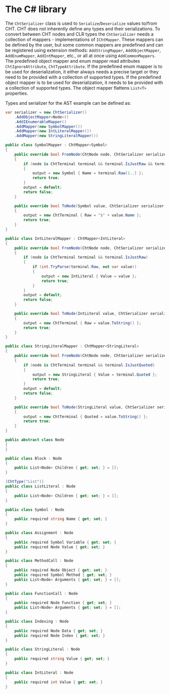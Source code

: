 # The C# library

The `ChtSerializer` class is used to `Serialize`/`Deserialize` values to/from CHT. CHT does not inherently define any types and their serializations. To convert between CHT nodes and CLR types the `ChtSerializer` needs a collection of mappers - implementations of `IChtMapper`. These mappers can be defined by the user, but some common mappers are predefined and can be registered using extension methods: `AddStringMapper`, `AddObjectMapper`, `AddEnumMapper`, `AddIntMapper`, etc., or all at once using `AddCommonMappers`. The predefined object mapper and enum mapper read attributes `ChtIgnoreAttribute`, `ChtTypeAttribute`. If the predefined enum mapper is to be used for deserialization, it either always needs a precise target or they need to be provided with a collection of supported types. If the predefined object mapper is to be used for deserialization, it needs to be provided with a collection of supported types. The object mapper flattens `List<T>` properties.

Types and serializer for the AST example can be defined as:

```cs
var serializer = new ChtSerializer()
    .AddObjectMapper<Node>()
    .AddIEnumerableMapper()
    .AddMapper(new SymbolMapper())
    .AddMapper(new IntLiteralMapper())
    .AddMapper(new StringLiteralMapper())

public class SymbolMapper : ChtMapper<Symbol>
{
    public override bool FromNode(ChtNode node, ChtSerializer serializer, out Symbol output)
    {
        if (node is ChtTerminal terminal && terminal.IsJustRaw && terminal.Raw.StartsWith("$"))
        {
            output = new Symbol { Name = terminal.Raw[1..] };
            return true;
        }
        output = default;
        return false;
    }

    public override bool ToNode(Symbol value, ChtSerializer serializer, out ChtNode output)
    {
        output = new ChtTerminal { Raw = "$" + value.Name };
        return true;
    }
}

public class IntLiteralMapper : ChtMapper<IntLiteral>
{
    public override bool FromNode(ChtNode node, ChtSerializer serializer, out IntLiteral output)
    {
        if (node is ChtTerminal terminal && terminal.IsJustRaw)
        {
            if (int.TryParse(terminal.Raw, out var value))
            {
                output = new IntLiteral { Value = value };
                return true;
            }
        }
        output = default;
        return false;
    }

    public override bool ToNode(IntLiteral value, ChtSerializer serializer, out ChtNode output)
    {
        output = new ChtTerminal { Raw = value.ToString() };
        return true;
    }
}

public class StringLiteralMapper : ChtMapper<StringLiteral>
{
    public override bool FromNode(ChtNode node, ChtSerializer serializer, out StringLiteral output)
    {
        if (node is ChtTerminal terminal && terminal.IsJustQuoted)
        {
            output = new StringLiteral { Value = terminal.Quoted };
            return true;
        }
        output = default;
        return false;
    }

    public override bool ToNode(StringLiteral value, ChtSerializer serializer, out ChtNode output)
    {
        output = new ChtTerminal { Quoted = value.ToString() };
        return true;
    }
}

public abstract class Node
{
}

public class Block : Node
{
    public List<Node> Children { get; set; } = [];
}

[ChtType("List")]
public class ListLiteral : Node
{
    public List<Node> Children { get; set; } = [];
}

public class Symbol : Node
{
    public required string Name { get; set; }
}

public class Assignment : Node
{
    public required Symbol Variable { get; set; }
    public required Node Value { get; set; }
}

public class MethodCall : Node
{
    public required Node Object { get; set; }
    public required Symbol Method { get; set; }
    public List<Node> Arguments { get; set; } = [];
}

public class FunctionCall : Node
{
    public required Node Function { get; set; }
    public List<Node> Arguments { get; set; } = [];
}

public class Indexing : Node
{
    public required Node Data { get; set; }
    public required Node Index { get; set; }
}

public class StringLiteral : Node
{
    public required string Value { get; set; }
}

public class IntLiteral : Node
{
    public required int Value { get; set; }
}
```